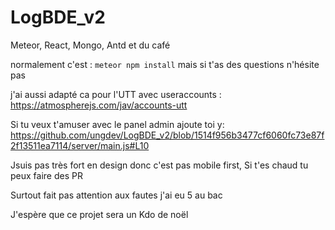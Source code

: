 # LogBDE_v2
Meteor, React, Mongo, Antd et du café

normalement c'est : `meteor npm install` mais si t'as des questions n'hésite pas

j'ai aussi adapté ca pour l'UTT avec useraccounts : https://atmospherejs.com/jav/accounts-utt

Si tu veux t'amuser avec le panel admin ajoute toi y: https://github.com/ungdev/LogBDE_v2/blob/1514f956b3477cf6060fc73e87f2f13511ea7114/server/main.js#L10

Jsuis pas très fort en design donc c'est pas mobile first, Si t'es chaud tu peux faire des PR

Surtout fait pas attention aux fautes j'ai eu 5 au bac

J'espère que ce projet sera un Kdo de noël

